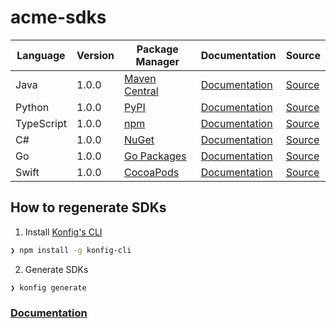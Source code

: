 # acme-sdks

|Language|Version|Package Manager|Documentation|Source|
|-|-|-|-|-|
|Java|1.0.0|[Maven Central](https://central.sonatype.com/artifact/com.acme/acme-java-sdk/1.0.0)|[Documentation](https://github.com/konfig-dev/acme-sdks/tree/main/java/README.md)|[Source](https://github.com/konfig-dev/acme-sdks/tree/main/java)|
|Python|1.0.0|[PyPI](https://pypi.org/project/acme-python-sdk/1.0.0)|[Documentation](https://github.com/konfig-dev/acme-sdks/tree/main/python/README.md)|[Source](https://github.com/konfig-dev/acme-sdks/tree/main/python)|
|TypeScript|1.0.0|[npm](https://www.npmjs.com/package/acme-typescript-sdk/v/1.0.0)|[Documentation](https://github.com/konfig-dev/acme-sdks/tree/main/typescript/README.md)|[Source](https://github.com/konfig-dev/acme-sdks/tree/main/typescript)|
|C#|1.0.0|[NuGet](https://nuget.org/packages/Acme.Net/1.0.0)|[Documentation](https://github.com/konfig-dev/acme-sdks/tree/main/csharp/README.md)|[Source](https://github.com/konfig-dev/acme-sdks/tree/main/csharp)|
|Go|1.0.0|[Go Packages](https://pkg.go.dev/github.com/konfig-dev/acme-sdks/go)|[Documentation](https://github.com/konfig-dev/acme-sdks/tree//go/README.md)|[Source](https://github.com/konfig-dev/acme-sdks/tree//go)|
|Swift|1.0.0|[CocoaPods](https://cocoapods.org/pods/Acme)|[Documentation](https://github.com/konfig-dev/acme-sdks/tree/main/swift/README.md)|[Source](https://github.com/konfig-dev/acme-sdks/tree/main/swift)|


## How to regenerate SDKs

1. Install [Konfig's CLI](https://www.npmjs.com/package/konfig-cli)

```bash
❯ npm install -g konfig-cli
```

2. Generate SDKs
```bash
❯ konfig generate
```

### [Documentation](https://konfigthis.com/docs)
